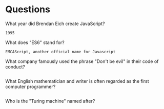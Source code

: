 # Questions

What year did Brendan Eich create JavaScript?

```
1995
```

What does "ES6" stand for?

```
EMCAScript, another official name for Javascript
```

What company famously used the phrase "Don't be evil" in their code of conduct?

```

```

What English mathematician and writer is often regarded as the first computer programmer?

```

```

Who is the "Turing machine" named after?

```

```
